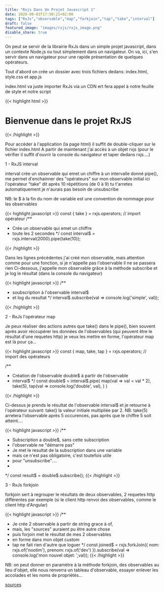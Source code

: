```yaml
---
title: "Rxjs Dans Un Projet Javascript 1"
date: 2020-08-03T17:50:21+02:00
tags: ["RxJs","observable","map","forkjoin","tap","take","interval"]
draft: false
featured_image: "images/rxjs/rxjs_image.png"
disable_share: true
---
```


On peut se servir de la librairie RxJs dans un simple projet javascript, dans un contexte Node.js ou tout simplement dans un navigateur.
On va, ici, s'en servir dans un navigateur pour une rapide présentation de quelques opérateurs.

Tout d'abord on crée un dossier avec trois fichiers dedans: index.html, style.css et app.js

index.html va juste importer RxJs via un CDN ert fera appel à notre feuille de style et notre script

{{< highlight html >}}
<!DOCTYPE html>
<html lang="en">
<head>
    <meta charset="UTF-8">
    <meta name="viewport" content="width=device-width, initial-scale=1.0">
    <link rel="stylesheet" href="style.css">
    <title>RxJs</title>
</head>
<body>
    <h1>Bienvenue dans le projet RxJS</h1>
    <script src="https://cdnjs.cloudflare.com/ajax/libs/rxjs/6.6.0/rxjs.umd.js"></script>
    <script src="app.js"></script>
</body>
</html>
{{< /highlight >}}

Pour accèder à l'application (la page html) il suffit de double-cliquer sur le fichier index.html
A partir de maintenant j'ai accès à un objet rxjs (pour le vérifier il suffit d'ouvrir la console du navigateur et taper dedans rxjs....)

1 - RxJS interval

interval crée un observable qui emet un chiffre à un intervalle donné
pipe(), me permet d'enchainner des "opérateurs" sur mon observable initial
ici l'opérateur "take" dit après 10 répétitions (de 0 à 9) tu t'arretes automatiquement je n'aurais pas besoin de unsubscribe

NB: le $ à la fin du nom de variable est une convention de nommage pour les observables

{{< highlight javascript >}}
const { take } = rxjs.operators; // import opérateur
/**
 * Crée un observable qui emet un chiffre
 * toute les 2 secondes
 */
const interval$ = rxjs.interval(2000).pipe(take(10));

{{< /highlight >}}

Dans les lignes précédentes j'ai créé mon observable, mais attention comme pour une fonction, si je n'appelle pas l'observable il ne se passera rien
Ci-dessous, j'appelle mon observable grâce à la méthode subscribe et je log le résultat (dans la console du navigateur)

{{< highlight javascript >}}
/**
 * soubscription à l'observable interval$
 * et log du resultat
 */
interval$.subscribe(val => console.log('simple', val));

{{< /highlight >}}

2 - RxJs l'opérateur map

Je peux réaliser des actions autres que take() dans le pipe(), bien souvent après avoir réccupérer les données de l'observables (qui peuvent être le résultat d'une requetes http) je veux les mettre en forme, l'opérateur map est là pour ça...

{{< highlight javascript >}}
const { map, take, tap } = rxjs.operators; // import des opérateurs

/**
 * Création de l'observable double$ à partir de l'observable
 * interval$
 */
const double$ = interval$.pipe(
    map(val => val = val * 2),
    take(5),
    tap(val => console.log('double', val),
    )
)

{{< /highlight >}}

Ci-dessus je prends le résultat de l'observable interval$ et je retourne à l'opérateur suivant: take() la valeur initiale multipliée par 2.
NB: take(5) arretera l'observable après 5 occurences, pas après que le chiffre 5 soit atteint....

{{< highlight javascript >}}
/**
 * Subscription a double$, sans cette subscription
 * l'observable ne "démarre pas"
 * Je met le resultat de la subscription dans une variable
 * mais ce n'est pas obligatoire, c'est toutefois utile
 * pour "unsubscribe"....
 * 
 */
const result$ = double$.subscribe();
{{< /highlight >}}

3 - RxJs forkjoin

forkjoin sert à regrouper le résultats de deux observables, 2 requetes http différentes par exemple (si le client http renvoi des observables, comme le client http d'Angular)

{{< highlight javascript >}}
/**
 * Je crée 2 observable à partir de string grace à of,
 * mais, les "sources" auraient pu être autre chose
 * puis forjoin met le résultat de mes 2 observables
 * en forme dans mon objet custom
 * tap ne fait rien d'autre que loguer
 */
const joined$ = rxjs.forkJoin({
    nom: rxjs.of('nootim'),
    prenom: rxjs.of('dev')
}).subscribe(val => console.log('mon nouvel objet: ',val));
{{< /highlight >}}

NB: on peut donner en paramètre à la méthode forkjoin, des observables au lieu d'objet, elle nous renverra un tableau d'observable, essayer enlever les accolades et les noms de propriétés...

[sources](https://github.com/nootim/rxjs-in-javascript-project)